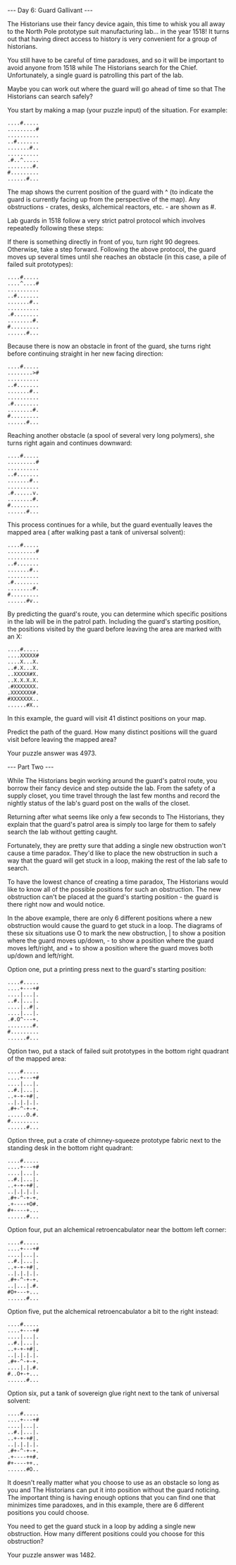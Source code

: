 --- Day 6: Guard Gallivant ---

The Historians use their fancy device again, this time to whisk you all away to the
North Pole prototype suit manufacturing lab... in the year 1518! It turns out that
having direct access to history is very convenient for a group of historians.

You still have to be careful of time paradoxes, and so it will be important to avoid
anyone from 1518 while The Historians search for the Chief. Unfortunately, a single
guard is patrolling this part of the lab.

Maybe you can work out where the guard will go ahead of time so that The Historians can
search safely?

You start by making a map (your puzzle input) of the situation. For example:

    ....#.....
    .........#
    ..........
    ..#.......
    .......#..
    ..........
    .#..^.....
    ........#.
    #.........
    ......#...

The map shows the current position of the guard with ^ (to indicate the guard is
currently facing up from the perspective of the map). Any obstructions - crates, desks,
alchemical reactors, etc. - are shown as #.

Lab guards in 1518 follow a very strict patrol protocol which involves repeatedly
following these steps:

If there is something directly in front of you, turn right 90 degrees.
Otherwise, take a step forward.
Following the above protocol, the guard moves up several times until she reaches an
obstacle (in this case, a pile of failed suit prototypes):

    ....#.....
    ....^....#
    ..........
    ..#.......
    .......#..
    ..........
    .#........
    ........#.
    #.........
    ......#...

Because there is now an obstacle in front of the guard, she turns right before
continuing straight in her new facing direction:

    ....#.....
    ........>#
    ..........
    ..#.......
    .......#..
    ..........
    .#........
    ........#.
    #.........
    ......#...

Reaching another obstacle (a spool of several very long polymers), she turns right again
and continues downward:

    ....#.....
    .........#
    ..........
    ..#.......
    .......#..
    ..........
    .#......v.
    ........#.
    #.........
    ......#...

This process continues for a while, but the guard eventually leaves the mapped area (
after walking past a tank of universal solvent):

    ....#.....
    .........#
    ..........
    ..#.......
    .......#..
    ..........
    .#........
    ........#.
    #.........
    ......#v..

By predicting the guard's route, you can determine which specific positions in the lab
will be in the patrol path. Including the guard's starting position, the positions
visited by the guard before leaving the area are marked with an X:

    ....#.....
    ....XXXXX#
    ....X...X.
    ..#.X...X.
    ..XXXXX#X.
    ..X.X.X.X.
    .#XXXXXXX.
    .XXXXXXX#.
    #XXXXXXX..
    ......#X..

In this example, the guard will visit 41 distinct positions on your map.

Predict the path of the guard. How many distinct positions will the guard visit before
leaving the mapped area?

Your puzzle answer was 4973.

--- Part Two ---

While The Historians begin working around the guard's patrol route, you borrow their
fancy device and step outside the lab. From the safety of a supply closet, you time
travel through the last few months and record the nightly status of the lab's guard post
on the walls of the closet.

Returning after what seems like only a few seconds to The Historians, they explain that
the guard's patrol area is simply too large for them to safely search the lab without
getting caught.

Fortunately, they are pretty sure that adding a single new obstruction won't cause a
time paradox. They'd like to place the new obstruction in such a way that the guard will
get stuck in a loop, making the rest of the lab safe to search.

To have the lowest chance of creating a time paradox, The Historians would like to know
all of the possible positions for such an obstruction. The new obstruction can't be
placed at the guard's starting position - the guard is there right now and would notice.

In the above example, there are only 6 different positions where a new obstruction would
cause the guard to get stuck in a loop. The diagrams of these six situations use O to
mark the new obstruction, | to show a position where the guard moves up/down, - to show
a position where the guard moves left/right, and + to show a position where the guard
moves both up/down and left/right.

Option one, put a printing press next to the guard's starting position:

    ....#.....
    ....+---+#
    ....|...|.
    ..#.|...|.
    ....|..#|.
    ....|...|.
    .#.O^---+.
    ........#.
    #.........
    ......#...

Option two, put a stack of failed suit prototypes in the bottom right quadrant of the
mapped area:

    ....#.....
    ....+---+#
    ....|...|.
    ..#.|...|.
    ..+-+-+#|.
    ..|.|.|.|.
    .#+-^-+-+.
    ......O.#.
    #.........
    ......#...

Option three, put a crate of chimney-squeeze prototype fabric next to the standing desk
in the bottom right quadrant:

    ....#.....
    ....+---+#
    ....|...|.
    ..#.|...|.
    ..+-+-+#|.
    ..|.|.|.|.
    .#+-^-+-+.
    .+----+O#.
    #+----+...
    ......#...

Option four, put an alchemical retroencabulator near the bottom left corner:

    ....#.....
    ....+---+#
    ....|...|.
    ..#.|...|.
    ..+-+-+#|.
    ..|.|.|.|.
    .#+-^-+-+.
    ..|...|.#.
    #O+---+...
    ......#...

Option five, put the alchemical retroencabulator a bit to the right instead:

    ....#.....
    ....+---+#
    ....|...|.
    ..#.|...|.
    ..+-+-+#|.
    ..|.|.|.|.
    .#+-^-+-+.
    ....|.|.#.
    #..O+-+...
    ......#...

Option six, put a tank of sovereign glue right next to the tank of universal solvent:

    ....#.....
    ....+---+#
    ....|...|.
    ..#.|...|.
    ..+-+-+#|.
    ..|.|.|.|.
    .#+-^-+-+.
    .+----++#.
    #+----++..
    ......#O..

It doesn't really matter what you choose to use as an obstacle so long as you and The
Historians can put it into position without the guard noticing. The important thing is
having enough options that you can find one that minimizes time paradoxes, and in this
example, there are 6 different positions you could choose.

You need to get the guard stuck in a loop by adding a single new obstruction. How many
different positions could you choose for this obstruction?

Your puzzle answer was 1482.

